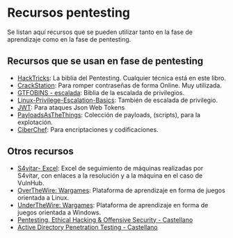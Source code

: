 # Recursos pentesting

Se listan aquí recursos que se pueden utilizar tanto en la fase de aprendizaje como en la fase de pentesting.

## Recursos que se usan en fase de pentesting

* [HackTricks](https://book.hacktricks.xyz/welcome/readme): La biblia del Pentesting. Cualquier técnica está en este libro.
* [CrackStation](https://crackstation.net/): Para romper contraseñas de forma Online. Muy utilizada.
* [GTFOBINS - escalada](https://gtfobins.github.io/): Biblia de la escalada de privilegios.
* [Linux-Privilege-Escalation-Basics](https://github.com/RoqueNight/Linux-Privilege-Escalation-Basics): También de escalada de privilegio.
* [JWT](https://jwt.io/): Para ataques Json Web Tokens
* [PayloadsAsTheThings](https://github.com/swisskyrepo/PayloadsAllTheThings): Colección de payloads, (scripts), para la explotación.
* [CiberChef](https://gchq.github.io/CyberChef/): Para encriptaciones y codificaciones.


## Otros recursos

* [S4vitar- Excel](https://docs.google.com/spreadsheets/d/1dzvaGlT_0xnT-PGO27Z_4prHgA8PHIpErmoWdlUrSoA/): Excel de seguimiento de máquinas realizadas por S4vitar, con enlaces a la resolución y a la máquina en el caso de VulnHub.
* [OverTheWire: Wargames](https://overthewire.org/wargames/): Plataforma de aprendizaje en forma de juegos orientada a Linux.
* [UnderTheWire: Wargames](https://underthewire.tech/): Plataforma de aprendizaje en forma de juegos orientada a Windows.
* [Pentesting, Ethical Hacking & Offensive Security - Castellano](https://pentesting.mrw0l05zyn.cl/)
* [Active Directory Penetration Testing - Castellano](https://activedirectory.mrw0l05zyn.cl/)